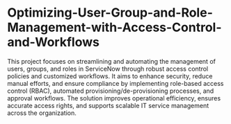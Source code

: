 # Optimizing-User-Group-and-Role-Management-with-Access-Control-and-Workflows
This project focuses on streamlining and automating the management of users, groups, and roles in ServiceNow through robust access control policies and customized workflows. It aims to enhance security, reduce manual efforts, and ensure compliance by implementing role-based access control (RBAC), automated provisioning/de-provisioning processes, and approval workflows. The solution improves operational efficiency, ensures accurate access rights, and supports scalable IT service management across the organization.
